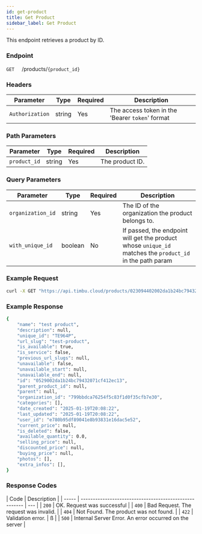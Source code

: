 ```yaml
---
id: get-product
title: Get Product
sidebar_label: Get Product
---
```


This endpoint retrieves a product by ID.

### Endpoint

`GET` &nbsp; &nbsp; /products/`{product_id}`

### Headers

| Parameter       | Type   | Required | Description                                     |
| --------------- | ------ | -------- | ----------------------------------------------- |
| `Authorization` | string | Yes      | The access token in the 'Bearer `token`' format |

### Path Parameters

| Parameter    | Type   | Required | Description     |
| ------------ | ------ | -------- | --------------- |
| `product_id` | string | Yes      | The product ID. |

### Query Parameters

| Parameter         | Type    | Required | Description                                                                                               |
| ----------------- | ------- | -------- | --------------------------------------------------------------------------------------------------------- |
| `organization_id` | string  | Yes      | The ID of the organization the product belongs to.                                                        |
| `with_unique_id`  | boolean | No       | If passed, the endpoint will get the product whose `unique_id` matches the `product_id` in the path param |

### Example Request

```bash
curl -X GET "https://api.timbu.cloud/products/023094402002da1b24bc79432071cf412ec13?organization_id=0529002da1b24bc79432071cf412ec13"
```

### Example Response

```sh
{
    "name": "test product",
    "description": null,
    "unique_id": "TE964P",
    "url_slug": "test-product",
    "is_available": true,
    "is_service": false,
    "previous_url_slugs": null,
    "unavailable": false,
    "unavailable_start": null,
    "unavailable_end": null,
    "id": "0529002da1b24bc79432071cf412ec13",
    "parent_product_id": null,
    "parent": null,
    "organization_id": "799bbdca76254f5c83f1d0f35cfb7e30",
    "categories": [],
    "date_created": "2025-01-19T20:08:22",
    "last_updated": "2025-01-19T20:08:22",
    "user_id": "e780b95df89041e8b93831e16dac5e52",
    "current_price": null,
    "is_deleted": false,
    "available_quantity": 0.0,
    "selling_price": null,
    "discounted_price": null,
    "buying_price": null,
    "photos": [],
    "extra_infos": [],
}
```

### Response Codes

| Code  | Description                                            |
| ----- | ------------------------------------------------------ | --- |
| `200` | OK. Request was successful                             |
| `400` | Bad Request. The request was invalid.                  |
| `404` | Not Found. The product was not found.                  |
| `422` | Validation error.                                      | ß   |
| `500` | Internal Server Error. An error occurred on the server |
